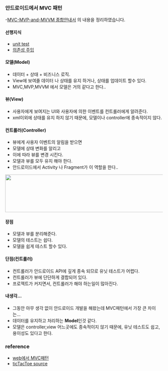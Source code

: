 ﻿### 안드로이드에서 MVC 패턴
-[MVC-MVP-and-MVVM 종합안내서](https://academy.realm.io/kr/posts/eric-maxwell-mvc-mvp-and-mvvm-on-android/) 의 내용을 정리하였습니다.
#### 선행지식
- [unit test](https://www.slideshare.net/youngeunchoi12/springcamp2014-35347399)
- [의존성 주입](https://blog.perfectacle.com/2017/09/04/di-v1/)
#### 모델(Model)
- 데이터 + 상태 + 비즈니스 로직.
- View에 보여줄 데이터 나 상태를 유지 하거나, 상태를 업데이트 할수 있다.
- MVC,MVP,MVVM 에서 모델은 거의 같다고 한다..
#### 뷰(View)
- 사용자에게 보여지는 UI와 사용자에 의한 이벤트를 컨트롤러에게 알려준다.
- xml이외에 상태를 유지 하지 않기 때문에, 모델이나 controller에 종속적이지 않다.
#### 컨트롤러(Controller)
- 뷰에게 사용자 이벤트의 알림을 받으면
- 모델에 상태 변화를 알리고
- 이에 따라 뷰를 변경 시킨다.
- 모델과 뷰를 모두 유지 해야 한다.
- 안드로이드에서 Activity 나 Fragment가 이 역할을 한다..

<image src="https://user-images.githubusercontent.com/23315291/41496834-f5f5112e-7183-11e8-8fac-9b923a0f314b.PNG" height ="120" width="600">

#### 장점
- 모델과 뷰를 분리해준다.
- 모델의 테스트는 쉽다.
- 모델을 쉽게 테스트 할수 있다.
#### 단점(컨트롤러)
- 컨트롤러가 안드로이드 API에 깊게 종속 되므로 유닛 테스트가 어렵다.
- 컨트롤러가 뷰에 단단하게 결합되어 있다.
- 프로젝트가 커지면서, 컨트롤러가 해야 하는일이 많아진다.


#### 내생각...
- 그동안 아무 생각 없이 안드로이드 개발을 해왔는데 MVC패턴에서 가장 큰 차이는...
- 데이터를 유지하고 처리하는 **Model**인것 같다.
- 모델은 controller,view 어느곳에도 종속적이지 않기 때문에, 유닛 테스트도 쉽고, 용이성도 있다고 한다.

### reference
- [web에서 MVC패턴](https://opentutorials.org/course/697/3828)
- [ticTacToe source](https://github.com/ericmaxwell2003/ticTacToe)